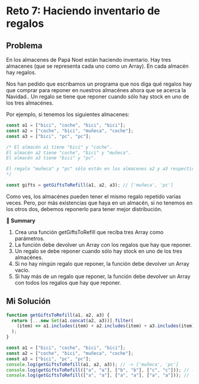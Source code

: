 # Reto 7: Haciendo inventario de regalos

## Problema

En los almacenes de Papá Noel están haciendo inventario. Hay tres almacenes (que se representa cada uno como un Array). En cada almacén hay regalos.

Nos han pedido que escribamos un programa que nos diga qué regalos hay que comprar para reponer en nuestros almacénes ahora que se acerca la Navidad.. Un regalo se tiene que reponer cuando sólo hay stock en uno de los tres almacénes.

Por ejemplo, si tenemos los siguientes almacenes:

```js
const a1 = ["bici", "coche", "bici", "bici"];
const a2 = ["coche", "bici", "muñeca", "coche"];
const a3 = ["bici", "pc", "pc"];

/* El almacén a1 tiene "bici" y "coche".
El almacén a2 tiene "coche", "bici" y "muñeca".
El almacén a3 tiene "bici" y "pc".

El regalo "muñeca" y "pc" sólo están en los almacenes a2 y a3 respectivamente.
*/

const gifts = getGiftsToRefill(a1, a2, a3); // ['muñeca', 'pc']
```

Como ves, los almacénes pueden tener el mismo regalo repetido varias veces. Pero, por más existencias que haya en un almacén, si no tenemos en los otros dos, debemos reponerlo para tener mejor distribución.

**📝 Summary**

1. Crea una función getGiftsToRefill que reciba tres Array como parámetros.
2. La función debe devolver un Array con los regalos que hay que reponer.
3. Un regalo se debe reponer cuando sólo hay stock en uno de los tres almacénes.
4. Si no hay ningún regalo que reponer, la función debe devolver un Array vacío.
5. Si hay más de un regalo que reponer, la función debe devolver un Array con todos los regalos que hay que reponer.

## Mi Solución

```js
function getGiftsToRefill(a1, a2, a3) {
  return [...new Set(a1.concat(a2, a3))].filter(
    (item) => a1.includes(item) + a2.includes(item) + a3.includes(item) < 2
  );
}

const a1 = ["bici", "coche", "bici", "bici"];
const a2 = ["coche", "bici", "muñeca", "coche"];
const a3 = ["bici", "pc", "pc"];
console.log(getGiftsToRefill(a1, a2, a3)); // -> ['muñeca', 'pc']
console.log(getGiftsToRefill(["a", "a"], ["b", "b"], ["c", "c"])); // -> ['a', 'b', 'c']
console.log(getGiftsToRefill(["a", "a"], ["a", "a"], ["a", "a"])); // -> []
```
